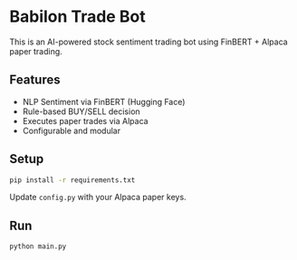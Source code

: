 # Babilon Trade Bot

This is an AI-powered stock sentiment trading bot using FinBERT + Alpaca paper trading.

## Features
- NLP Sentiment via FinBERT (Hugging Face)
- Rule-based BUY/SELL decision
- Executes paper trades via Alpaca
- Configurable and modular

## Setup
```bash
pip install -r requirements.txt
```
Update `config.py` with your Alpaca paper keys.

## Run
```bash
python main.py
```
